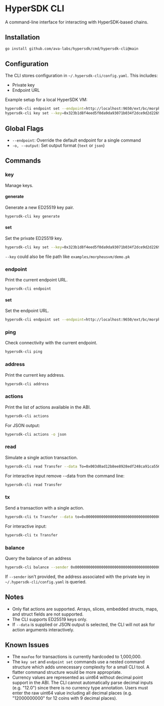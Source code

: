 # HyperSDK CLI

A command-line interface for interacting with HyperSDK-based chains.

## Installation

```bash
go install github.com/ava-labs/hypersdk/cmd/hypersdk-cli@main
```

<!--FIXME: Point to the latest tag once tagged.-->

## Configuration

The CLI stores configuration in `~/.hypersdk-cli/config.yaml`. This includes:
- Private key
- Endpoint URL

Example setup for a local HyperSDK VM:
```bash
hypersdk-cli endpoint set --endpoint=http://localhost:9650/ext/bc/morpheusvm/ 
hypersdk-cli key set --key=0x323b1d8f4eed5f0da9da93071b034f2dce9d2d22692c172f3cb252a64ddfafd01b057de320297c29ad0c1f589ea216869cf1938d88c9fbd70d6748323dbf2fa7
```

## Global Flags

- `--endpoint`: Override the default endpoint for a single command
- `-o, --output`: Set output format (`text` or `json`)

## Commands


### key

Manage keys.

#### generate

Generate a new ED25519 key pair.

```bash
hypersdk-cli key generate
```

#### set

Set the private ED25519 key. 

```bash
hypersdk-cli key set --key=0x323b1d8f4eed5f0da9da93071b034f2dce9d2d22692c172f3cb252a64ddfafd01b057de320297c29ad0c1f589ea216869cf1938d88c9fbd70d6748323dbf2fa7
```

`--key` could also be file path like `examples/morpheusvm/demo.pk`

### endpoint

Print the current endpoint URL.

```bash
hypersdk-cli endpoint
```

#### set

Set the endpoint URL.

```bash
hypersdk-cli endpoint set --endpoint=http://localhost:9650/ext/bc/morpheusvm/
```

### ping

Check connectivity with the current endpoint.

```bash
hypersdk-cli ping
```

### address

Print the current key address.

```bash
hypersdk-cli address
```

### actions

Print the list of actions available in the ABI.

```bash
hypersdk-cli actions
```

For JSON output:

```bash
hypersdk-cli actions -o json
```

### read

Simulate a single action transaction.

```bash
hypersdk-cli read Transfer --data To=0x003d0ad12b8ee8928edf248ca91ca55600fb383f07c32bff1d6dec472b25cf59a74e575a5a,Value=12,Memo=0xdeadc0de
```

For interactive input remove --data from the command line:

```bash
hypersdk-cli read Transfer
```

### tx

Send a transaction with a single action.

```bash
hypersdk-cli tx Transfer --data to=0x000000000000000000000000000000000000000000000000000000000000000000a7396ce9,value=12,memo=0x001234
```

For interactive input:

```bash
hypersdk-cli tx Transfer
```

### balance

Query the balance of an address

```bash
hypersdk-cli balance --sender 0x000000000000000000000000000000000000000000000000000000000000000000a7396ce9
```

If `--sender` isn't provided, the address associated with the private key in
`~/.hypersdk-cli/config.yaml` is queried.


## Notes

- Only flat actions are supported. Arrays, slices, embedded structs, maps, and struct fields are not supported.
- The CLI supports ED25519 keys only.
- If `--data` is supplied or JSON output is selected, the CLI will not ask for action arguments interactively.

## Known Issues

- The `maxFee` for transactions is currently hardcoded to 1,000,000.
- The `key set` and `endpoint set` commands use a nested command structure which adds unnecessary complexity for a small CLI tool. A flatter command structure would be more appropriate.
- Currency values are represented as uint64 without decimal point support in the ABI. The CLI cannot automatically parse decimal inputs (e.g. "12.0") since there is no currency type annotation. Users must enter the raw uint64 value including all decimal places (e.g. "12000000000" for 12 coins with 9 decimal places).
